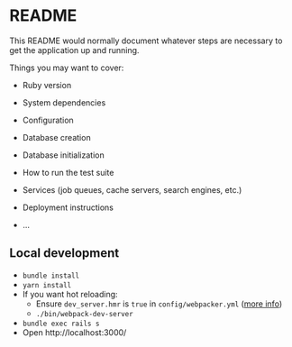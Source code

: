 # README

This README would normally document whatever steps are necessary to get the
application up and running.

Things you may want to cover:

* Ruby version

* System dependencies

* Configuration

* Database creation

* Database initialization

* How to run the test suite

* Services (job queues, cache servers, search engines, etc.)

* Deployment instructions

* ...

## Local development

* `bundle install`
* `yarn install`
* If you want hot reloading:
  * Ensure `dev_server.hmr` is `true` in `config/webpacker.yml` ([more info](https://github.com/rails/webpacker/blob/master/docs/webpack-dev-server.md#hot-module-replacement))
  * `./bin/webpack-dev-server`
* `bundle exec rails s`
* Open http://localhost:3000/